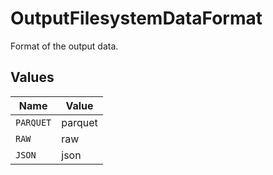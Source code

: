 # OutputFilesystemDataFormat

Format of the output data.


## Values

| Name      | Value     |
| --------- | --------- |
| `PARQUET` | parquet   |
| `RAW`     | raw       |
| `JSON`    | json      |